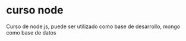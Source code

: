 # curso node

Curso de node.js, puede ser utilizado como base de desarrollo, mongo como base de datos
